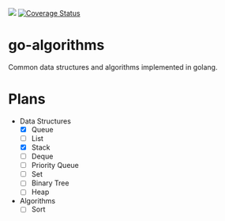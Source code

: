 ![](https://travis-ci.org/cizixs/go-algorithms.svg?branch=master)
[![Coverage Status](https://coveralls.io/repos/github/cizixs/go-algorithms/badge.svg)](https://coveralls.io/github/cizixs/go-algorithms)

# go-algorithms
Common data structures and algorithms implemented in golang.

# Plans

- Data Structures
    - [x] Queue
    - [ ] List
    - [X] Stack
    - [ ] Deque
    - [ ] Priority Queue
    - [ ] Set
    - [ ] Binary Tree
    - [ ] Heap

- Algorithms
    - [ ] Sort
